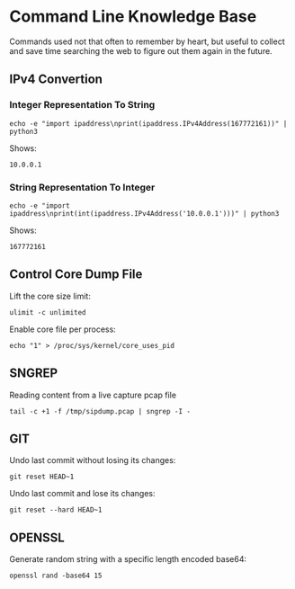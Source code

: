 # Command Line Knowledge Base #

Commands used not that often to remember by heart, but useful to collect and save time searching
the web to figure out them again in the future.

## IPv4 Convertion ##

### Integer Representation To String ###

```
echo -e "import ipaddress\nprint(ipaddress.IPv4Address(167772161))" | python3
```

Shows:

```
10.0.0.1
```

### String Representation To Integer ###

```
echo -e "import ipaddress\nprint(int(ipaddress.IPv4Address('10.0.0.1')))" | python3
```

Shows:

```
167772161
```

## Control Core Dump File ##

Lift the core size limit:

```
ulimit -c unlimited
```

Enable core file per process:

```
echo "1" > /proc/sys/kernel/core_uses_pid
```

## SNGREP ##

Reading content from a live capture pcap file

```
tail -c +1 -f /tmp/sipdump.pcap | sngrep -I -
```

## GIT ##

Undo last commit without losing its changes:

```
git reset HEAD~1
```

Undo last commit and lose its changes:

```
git reset --hard HEAD~1
```

## OPENSSL ##

Generate random string with a specific length encoded base64:

```
openssl rand -base64 15
```

